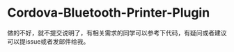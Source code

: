 Cordova-Bluetooth-Printer-Plugin
================================

做的不好，就不提交说明了，有相关需求的同学可以参考下代码，有疑问或者建议可以提issue或者发邮件给我。
